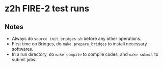 # z2h FIRE-2 test runs

## Notes

- Always do `source init_bridges.sh` before any other operations.
- First time on Bridges, do `make prepare_bridges` to install necessary softwares.
- In a run directory, do `make compile` to compile codes, and `make submit` to submit jobs.

